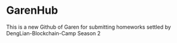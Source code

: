 # GarenHub
This is a new Github of Garen for submitting homeworks settled by DengLian-Blockchain-Camp Season 2
